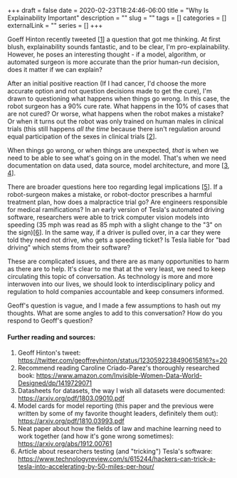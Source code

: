 +++ 
draft = false 
date = 2020-02-23T18:24:46-06:00
title = "Why Is Explainability Important"
description = ""
slug = "" 
tags = []
categories = []
externalLink = ""
series = []
+++

Goeff Hinton recently tweeted [[1](https://twitter.com/geoffreyhinton/status/1230592238490615816?s=20)] a question that got me thinking. At first blush, explainability sounds fantastic, and to be clear, I'm pro-explainability. However, he poses an interesting thought - if a model, algorithm, or automated surgeon is more accurate than the prior human-run decision, does it matter if we can explain?

After an initial positive reaction (If I had cancer, I'd choose the more accurate option and not question decisions made to get the cure), I'm drawn to questioning what happens when things go wrong. In this case, the robot surgeon has a 90% cure rate. What happens in the 10% of cases that are not cured? Or worse, what happens when the robot makes a mistake? Or when it turns out the robot was only trained on human males in clinical trials (this still happens *all the time* because there isn't regulation around equal participation of the sexes in clinical trials [[2](https://www.amazon.com/Invisible-Women-Data-World-Designed/dp/1419729071)]. 

When things go wrong, or when things are unexpected, *that* is when we need to be able to see what's going on in the model. That's when we need documentation on data used, data source, model architecture, and more [[3](https://arxiv.org/pdf/1803.09010.pdf), [4](https://arxiv.org/pdf/1810.03993.pdf)].

There are broader questions here too regarding legal implications [[5](https://arxiv.org/abs/1912.00761)]. If a robot-surgeon makes a mistake, or robot-doctor prescribes a harmful treatment plan, how does a malpractice trial go? Are engineers responsible for medical ramifications? In an early version of Tesla's automated driving software, researchers were able to trick computer vision models into speeding (35 mph was read as 85 mph with a slight change to the "3" on the sign)[[6](https://www.technologyreview.com/s/615244/hackers-can-trick-a-tesla-into-accelerating-by-50-miles-per-hour/)]. In the same way, if a driver is pulled over, in a car they were told they need not drive, who gets a speeding ticket? Is Tesla liable for "bad driving" which stems from their software?

These are complicated issues, and there are as many opportunities to harm as there are to help. It's clear to me that at the very least, we need to keep circulating this topic of conversation. As technology is more and more interwoven into our lives, we should look to interdisciplinary policy and regulation to hold companies accountable and keep consumers informed.

Geoff's question is vague, and I made a few assumptions to hash out my thoughts. What are some angles to add to this conversation? How do you respond to Geoff's question?

#### Further reading and sources:
1. Geoff Hinton's tweet: https://twitter.com/geoffreyhinton/status/1230592238490615816?s=20
2. Recommend reading Caroline Criado-Parez's thoroughly researched book: https://www.amazon.com/Invisible-Women-Data-World-Designed/dp/1419729071
3. Datasheets for datasets, the way I wish all datasets were documented: https://arxiv.org/pdf/1803.09010.pdf
4. Model cards for model reporting (this paper and the previous were written by some of my favorite thought leaders, definitely them out): https://arxiv.org/pdf/1810.03993.pdf
5. Neat paper about how the fields of law and machine learning need to work together (and how it's gone wrong sometimes): https://arxiv.org/abs/1912.00761
6. Article about researchers testing (and "tricking") Tesla's software: https://www.technologyreview.com/s/615244/hackers-can-trick-a-tesla-into-accelerating-by-50-miles-per-hour/
